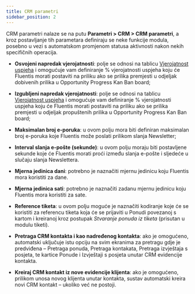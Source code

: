```yaml
---
title: CRM parametri 
sidebar_position: 2
---
```


CRM parametri nalaze se na putu **Parametri > CRM > CRM parametri**, a kroz postavljanje tih parametara definiraju se neke funkcije modula, posebno u vezi s automatskom promjenom statusa aktivnosti nakon nekih specifičnih operacija.

- **Osvojeni napredak vjerojatnosti**: polje se odnosi na tablicu [Vjerojatnost uspjeha](/docs/configurations/tables/crm/opportunities/probability-progress) i omogućuje vam definiranje % vjerojatnosti uspjeha koju će Fluentis morati postaviti na priliku ako se prilika premjesti u odjeljak dobivenih prilika u Opportunity Progress Kan Ban board;

- **Izgubljeni napredak vjerojatnosti**: polje se odnosi na tablicu [Vjerojatnost uspjeha](/docs/configurations/tables/crm/opportunities/probability-progress) i omogućuje vam definiranje % vjerojatnosti uspjeha koju će Fluentis morati postaviti na priliku ako se prilika premjesti u odjeljak propuštenih prilika u Opportunity Progress Kan Ban board;

- **Maksimalan broj e-poruka**: u ovom polju mora biti definiran maksimalan broj e-poruka koje Fluentis može poslati prilikom slanja Newsletter;

- **Interval slanja e-pošte (sekunde)**: u ovom polju moraju biti postavljene sekunde koje će Fluentis morati proći između slanja e-pošte i sljedeće u slučaju slanja Newslettera.

- **Mjerna jedinica dani**: potrebno je naznačiti mjernu jedinicu koju Fluentis mora koristiti za dane. 

- **Mjerna jedinica sati**: potrebno je naznačiti zadanu mjernu jedinicu koju Fluentis mora koristiti za sate. 

- **Reference tiketa**: u ovom polju moguće je naznačiti kodiranje koje će se koristiti za referencu tiketa koja će se prijaviti u Ponudi povezanoj s kartom i kreiranoj kroz postupak *Stvaranje ponuda iz tiketa* (prisutan u modulu tiketi). 

- **Pretraga CRM kontakta i kao nadređenog kontakta**: ako je omogućeno, automatski uključuje istu opciju na svim ekranima za pretragu gdje je predviđena – Pretraga ponuda, Pretraga kontakata, Pretraga izvještaja s posjeta, te kartice Ponude i Izvještaji s posjeta unutar CRM evidencije kontakta.  

- **Kreiraj CRM kontakt iz nove evidencije klijenta**: ako je omogućeno, prilikom unosa novog klijenta unutar kontakta, sustav automatski kreira novi CRM kontakt – ukoliko već ne postoji.  